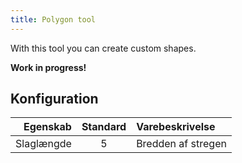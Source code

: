 ```yaml
---
title: Polygon tool
---
```


With this tool you can create custom shapes.

**Work in progress!**

## Konfiguration

|   Egenskab | Standard | Varebeskrivelse    |
| ---------: | :------: | :----------------- |
| Slaglængde |     5    | Bredden af stregen |
